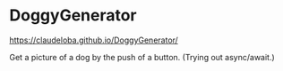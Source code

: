 # DoggyGenerator

https://claudeloba.github.io/DoggyGenerator/

Get a picture of a dog by the push of a button. 
(Trying out async/await.)
